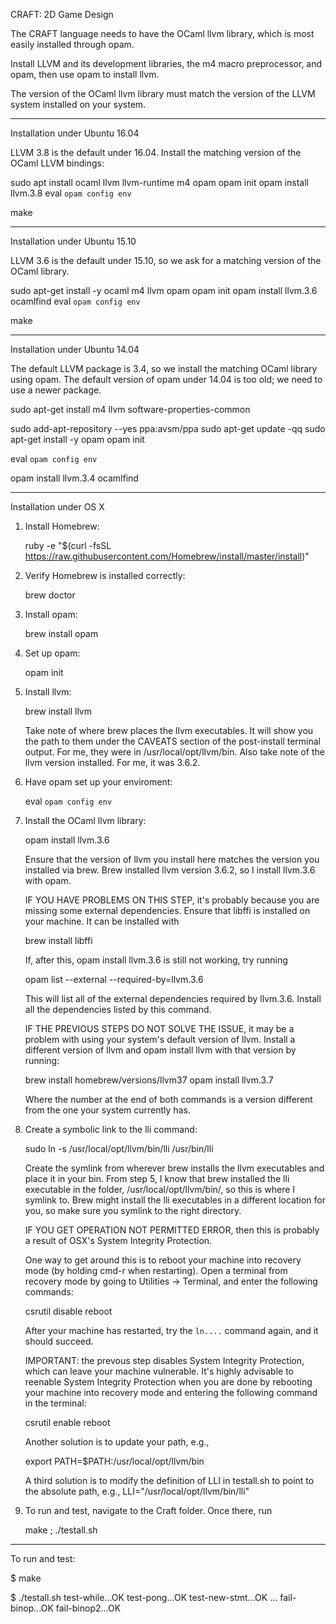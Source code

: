 
CRAFT: 2D Game Design


The CRAFT language needs to have the OCaml llvm library, which is most easily installed through opam.

Install LLVM and its development libraries, the m4 macro preprocessor,
and opam, then use opam to install llvm.

The version of the OCaml llvm library must match the version of the LLVM
system installed on your system.

------------------------------
Installation under Ubuntu 16.04

LLVM 3.8 is the default under 16.04. Install the matching version of
the OCaml LLVM bindings:

sudo apt install ocaml llvm llvm-runtime m4 opam
opam init
opam install llvm.3.8
eval `opam config env`

make

------------------------------
Installation under Ubuntu 15.10

LLVM 3.6 is the default under 15.10, so we ask for a matching version of the
OCaml library.

sudo apt-get install -y ocaml m4 llvm opam
opam init
opam install llvm.3.6 ocamlfind
eval `opam config env`

make

------------------------------
Installation under Ubuntu 14.04

The default LLVM package is 3.4, so we install the matching OCaml
library using opam. The default version of opam under 14.04 is too
old; we need to use a newer package.

sudo apt-get install m4 llvm software-properties-common

sudo add-apt-repository --yes ppa:avsm/ppa
sudo apt-get update -qq
sudo apt-get install -y opam
opam init

eval `opam config env`

opam install llvm.3.4 ocamlfind

------------------------------
Installation under OS X

1. Install Homebrew:

   ruby -e "$(curl -fsSL https://raw.githubusercontent.com/Homebrew/install/master/install)"

2. Verify Homebrew is installed correctly:

   brew doctor

3. Install opam:

   brew install opam

4. Set up opam:

   opam init

5. Install llvm:

   brew install llvm

   Take note of where brew places the llvm executables. It will show
   you the path to them under the CAVEATS section of the post-install
   terminal output. For me, they were in /usr/local/opt/llvm/bin. Also
   take note of the llvm version installed. For me, it was 3.6.2.

6. Have opam set up your enviroment:

   eval `opam config env`

7. Install the OCaml llvm library:

   opam install llvm.3.6 

   Ensure that the version of llvm you install here matches the
   version you installed via brew. Brew installed llvm version 3.6.2,
   so I install llvm.3.6 with opam.

   IF YOU HAVE PROBLEMS ON THIS STEP, it's probably because you are
   missing some external dependencies. Ensure that libffi is installed
   on your machine. It can be installed with

   brew install libffi

   If, after this, opam install llvm.3.6 is still not working, try
   running

   opam list --external --required-by=llvm.3.6

   This will list all of the external dependencies required by
   llvm.3.6. Install all the dependencies listed by this command.

   IF THE PREVIOUS STEPS DO NOT SOLVE THE ISSUE, it may be a problem
   with using your system's default version of llvm. Install a
   different version of llvm and opam install llvm with that version
   by running:

   brew install homebrew/versions/llvm37
   opam install llvm.3.7

   Where the number at the end of both commands is a version different 
   from the one your system currently has.

8. Create a symbolic link to the lli command:

   sudo ln -s /usr/local/opt/llvm/bin/lli /usr/bin/lli

   Create the symlink from wherever brew installs the llvm executables
   and place it in your bin. From step 5, I know that brew installed
   the lli executable in the folder, /usr/local/opt/llvm/bin/, so this
   is where I symlink to. Brew might install the lli executables in a
   different location for you, so make sure you symlink to the right
   directory.

   IF YOU GET OPERATION NOT PERMITTED ERROR, then this is probably a
   result of OSX's System Integrity Protection. 

   One way to get around this is to reboot your machine into recovery
   mode (by holding cmd-r when restarting). Open a terminal from
   recovery mode by going to Utilities -> Terminal, and enter the
   following commands:

   csrutil disable
   reboot
   
   After your machine has restarted, try the `ln....` command again,
   and it should succeed.

   IMPORTANT: the prevous step disables System Integrity Protection,
   which can leave your machine vulnerable. It's highly advisable to
   reenable System Integrity Protection when you are done by 
   rebooting your machine into recovery mode and entering the following
   command in the terminal:

   csrutil enable
   reboot

   Another solution is to update your path, e.g.,

   export PATH=$PATH:/usr/local/opt/llvm/bin

   A third solution is to modify the definition of LLI in testall.sh to
   point to the absolute path, e.g., LLI="/usr/local/opt/llvm/bin/lli"

9. To run and test, navigate to the Craft folder. Once there, run

   make ; ./testall.sh

------------------------------
To run and test:

$ make

$ ./testall.sh
test-while...OK
test-pong...OK
test-new-stmt...OK
...
fail-binop...OK
fail-binop2...OK

